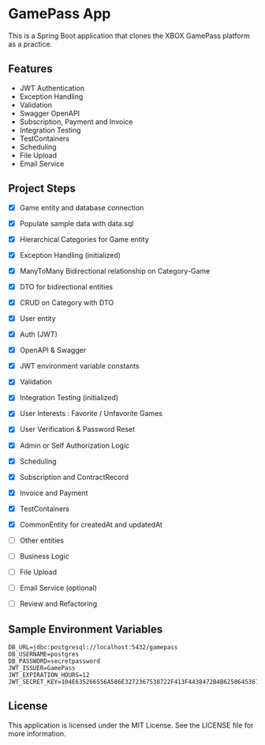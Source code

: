 # GamePass App

This is a Spring Boot application that clones the XBOX GamePass platform as a practice.  



## Features

- JWT Authentication
- Exception Handling
- Validation
- Swagger OpenAPI
- Subscription, Payment and Invoice
- Integration Testing
- TestContainers
- Scheduling
- File Upload
- Email Service



## Project Steps
- [x] Game entity and database connection
- [x] Populate sample data with data.sql
- [x] Hierarchical Categories for Game entity
- [x] Exception Handling (initialized)
- [x] ManyToMany Bidirectional relationship on Category-Game
- [x] DTO for bidirectional entities
- [x] CRUD on Category with DTO
- [x] User entity
- [x] Auth (JWT)
- [x] OpenAPI & Swagger
- [x] JWT environment variable constants 
- [x] Validation
- [x] Integration Testing (initialized)
- [x] User Interests : Favorite / Unfavorite Games
- [x] User Verification & Password Reset
- [x] Admin or Self Authorization Logic
- [x] Scheduling
- [x] Subscription and ContractRecord
- [x] Invoice and Payment
- [x] TestContainers
- [x] CommonEntity for createdAt and updatedAt
- [ ] Other entities
- [ ] Business Logic
- [ ] File Upload
- [ ] Email Service (optional)
- [ ] Review and Refactoring



## Sample Environment Variables

```text
DB_URL=jdbc:postgresql://localhost:5432/gamepass
DB_USERNAME=postgres
DB_PASSWORD=secretpassword
JWT_ISSUER=GamePass
JWT_EXPIRATION_HOURS=12
JWT_SECRET_KEY=104E635266556A586E3272367538722F413F4438472B4B6250645367266B5275
```



## License

This application is licensed under the MIT License. See the LICENSE file for more information.

